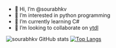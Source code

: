 - 👋 Hi, I’m @sourabhkv
- 👀 I’m interested in python programming
- 🌱 I’m currently learning C#
- 💞️ I’m looking to collaborate on [ytdl](https://github.com/sourabhkv/ytdl)

<!---
sourabhkv/sourabhkv is a ✨ special ✨ repository because its `README.md` (this file) appears on your GitHub profile.
You can click the Preview link to take a look at your changes.
--->
![sourabhkv GitHub stats](https://github-readme-stats.vercel.app/api?username=sourabhkv&show_icons=true&theme)
[![Top Langs](https://github-readme-stats.vercel.app/api/top-langs/?username=sourabhkv&layout=compact)](https://github.com/sourabhkv/github-readme-stats)
